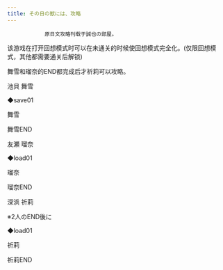 ```yaml
---
title: その日の獣には、攻略
---
```


                原日文攻略刊载于誠也の部屋。

该游戏在打开回想模式时可以在未通关的时候使回想模式完全化。(仅限回想模式，其他都需要通关后解锁)

舞雪和瑠奈的END都完成后才祈莉可以攻略。



池貝 舞雪



◆save01



舞雪



舞雪END



友瀬 瑠奈



◆load01



瑠奈



瑠奈END



深浜 祈莉



※2人のEND後に



◆load01



祈莉



祈莉END


              
